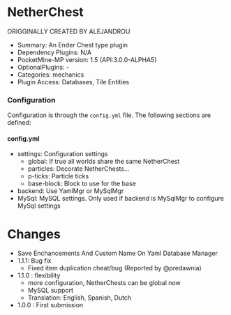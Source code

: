 # NetherChest
ORIGGINALLY CREATED BY ALEJANDROU
* Summary: An Ender Chest type plugin
* Dependency Plugins: N/A
* PocketMine-MP version: 1.5 (API:3.0.0-ALPHA5)
* OptionalPlugins: -
* Categories: mechanics
* Plugin Access: Databases, Tile Entities
### Configuration

Configuration is through the `config.yml` file.
The following sections are defined:

#### config.yml

*  settings: Configuration settings
	*  global: If true all worlds share the same NetherChest
	*  particles: Decorate NetherChests...
	*  p-ticks: Particle ticks
	*  base-block: Block to use for the base
*  backend: Use YamlMgr or MySqlMgr
*  MySql: MySQL settings. Only used if backend is MySqlMgr to configure MySql settings


# Changes

* Save Enchancements And Custom Name On Yaml Database Manager
* 1.1.1: Bug fix
  - Fixed item duplication cheat/bug (Reported by @predawnia)
* 1.1.0 : flexibility
  - more configuration, NetherChests can be global now
  - MySQL support
  - Translation: English, Spanish, Dutch
* 1.0.0 : First submission

